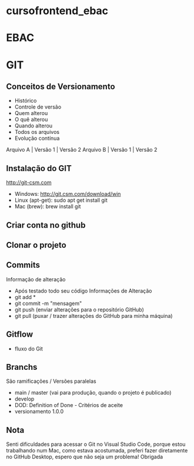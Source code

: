 # cursofrontend_ebac

# EBAC

# GIT
## Conceitos de Versionamento
- Histórico
- Controle de versão
- Quem alterou
- O quê alterou
- Quando alterou
- Todos os arquivos
- Evolução contínua

Arquivo A | Versão 1 | Versão 2
Arquivo B | Versão 1 | Versão 2

## Instalação do GIT
http://git-csm.com

- Windows: http://git.csm.com/download/win
- Linux (apt-get): sudo apt get install git
- Mac (brew): brew install git

## Criar conta no github

## Clonar o projeto

## Commits
Informação de alteração
- Após testado todo seu código
Informações de Alteração
- git add *
- git commit -m "mensagem"
- git push (enviar alterações para o repositório GitHub)
- git pull (puxar / trazer alterações do GitHub para minha máquina)

## Gitflow
- fluxo do Git

## Branchs
São ramificações / Versões paralelas
- main / master (vai para produção, quando o projeto é publicado)
- develop
- DOD: Definition of Done - Critérios de aceite
- versionamento 1.0.0

## Nota
Senti dificuldades para acessar o Git no Visual Studio Code, porque estou trabalhando num Mac, como estava acostumada, preferi fazer diretamente no GitHub Desktop, espero que não seja um problema! Obrigada
